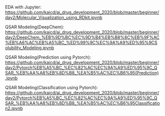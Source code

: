 EDA with Jupyter: https://github.com/kaicd/ai_drug_development_2020/blob/master/beginner/day2/Molecular_Visualization_using_RDkit.ipynb

QSAR Modeling(DeepChem): https://github.com/kaicd/ai_drug_development_2020/blob/master/beginner/day2/DeepChem_%EB%9D%BC%EC%9D%B4%EB%B8%8C%EB%9F%AC%EB%A6%AC%EB%A5%BC_%ED%99%9C%EC%9A%A9%ED%95%9CSolubility_Modeling.ipynb

QSAR Modeling(Prediction using Pytorch): https://github.com/kaicd/ai_drug_development_2020/blob/master/beginner/day2/Pytorch%EB%A5%BC_%EC%82%AC%EC%9A%A9%ED%95%9C_QSAR_%EB%AA%A8%EB%8D%B8_%EA%B5%AC%EC%B6%95(Prediction).ipynb

QSAR Modeling(Classification using Pytorch): https://github.com/kaicd/ai_drug_development_2020/blob/master/beginner/day2/Pytorch%EB%A5%BC_%EC%82%AC%EC%9A%A9%ED%95%9C_QSAR_%EB%AA%A8%EB%8D%B8_%EA%B5%AC%EC%B6%95Classification2.ipynb
